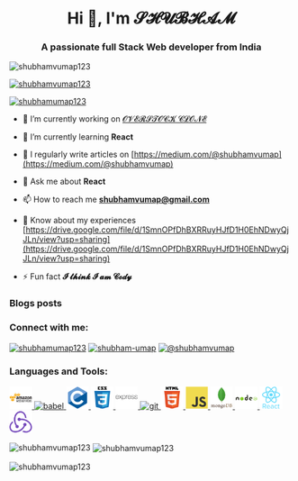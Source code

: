 <h1 align="center">Hi 👋, I'm 𝓢𝓗𝓤𝓑𝓗𝓐𝓜</h1>
<h3 align="center">A passionate full Stack Web developer from India</h3>

<p align="left"> <img src="https://komarev.com/ghpvc/?username=shubhamvumap123&label=Profile%20views&color=0e75b6&style=flat" alt="shubhamvumap123" /> </p>

<p align="left"> <a href="https://github.com/ryo-ma/github-profile-trophy"><img src="https://github-profile-trophy.vercel.app/?username=shubhamvumap123" alt="shubhamvumap123" /></a> </p>

<p align="left"> <a href="https://twitter.com/shubhamumap123" target="blank"><img src="https://img.shields.io/twitter/follow/shubhamumap123?logo=twitter&style=for-the-badge" alt="shubhamumap123" /></a> </p>

- 🔭 I’m currently working on [𝓞𝓥𝓔𝓡𝓢𝓣𝓞𝓒𝓚 𝓒𝓛𝓞𝓝𝓔](https://overstockk.netlify.app)

- 🌱 I’m currently learning **React**

- 📝 I regularly write articles on [https://medium.com/@shubhamvumap](https://medium.com/@shubhamvumap)

- 💬 Ask me about **React**

- 📫 How to reach me **shubhamvumap@gmail.com**

- 📄 Know about my experiences [https://drive.google.com/file/d/1SmnOPfDhBXRRuyHJfD1H0EhNDwyQjJLn/view?usp=sharing](https://drive.google.com/file/d/1SmnOPfDhBXRRuyHJfD1H0EhNDwyQjJLn/view?usp=sharing)

- ⚡ Fun fact **𝓘 𝓽𝓱𝓲𝓷𝓴 𝓘 𝓪𝓶 𝓒𝓸𝓭𝔂**

### Blogs posts
<!-- BLOG-POST-LIST:START -->
<!-- BLOG-POST-LIST:END -->

<h3 align="left">Connect with me:</h3>
<p align="left">
<a href="https://twitter.com/shubhamumap123" target="blank"><img align="center" src="https://raw.githubusercontent.com/rahuldkjain/github-profile-readme-generator/master/src/images/icons/Social/twitter.svg" alt="shubhamumap123" height="30" width="40" /></a>
<a href="https://linkedin.com/in/shubham-umap" target="blank"><img align="center" src="https://raw.githubusercontent.com/rahuldkjain/github-profile-readme-generator/master/src/images/icons/Social/linked-in-alt.svg" alt="shubham-umap" height="30" width="40" /></a>
<a href="https://medium.com/@shubhamvumap" target="blank"><img align="center" src="https://raw.githubusercontent.com/rahuldkjain/github-profile-readme-generator/master/src/images/icons/Social/medium.svg" alt="@shubhamvumap" height="30" width="40" /></a>
</p>

<h3 align="left">Languages and Tools:</h3>
<p align="left"> <a href="https://aws.amazon.com" target="_blank" rel="noreferrer"> <img src="https://raw.githubusercontent.com/devicons/devicon/master/icons/amazonwebservices/amazonwebservices-original-wordmark.svg" alt="aws" width="40" height="40"/> </a> <a href="https://babeljs.io/" target="_blank" rel="noreferrer"> <img src="https://www.vectorlogo.zone/logos/babeljs/babeljs-icon.svg" alt="babel" width="40" height="40"/> </a> <a href="https://www.cprogramming.com/" target="_blank" rel="noreferrer"> <img src="https://raw.githubusercontent.com/devicons/devicon/master/icons/c/c-original.svg" alt="c" width="40" height="40"/> </a> <a href="https://www.w3schools.com/css/" target="_blank" rel="noreferrer"> <img src="https://raw.githubusercontent.com/devicons/devicon/master/icons/css3/css3-original-wordmark.svg" alt="css3" width="40" height="40"/> </a> <a href="https://expressjs.com" target="_blank" rel="noreferrer"> <img src="https://raw.githubusercontent.com/devicons/devicon/master/icons/express/express-original-wordmark.svg" alt="express" width="40" height="40"/> </a> <a href="https://git-scm.com/" target="_blank" rel="noreferrer"> <img src="https://www.vectorlogo.zone/logos/git-scm/git-scm-icon.svg" alt="git" width="40" height="40"/> </a> <a href="https://www.w3.org/html/" target="_blank" rel="noreferrer"> <img src="https://raw.githubusercontent.com/devicons/devicon/master/icons/html5/html5-original-wordmark.svg" alt="html5" width="40" height="40"/> </a> <a href="https://developer.mozilla.org/en-US/docs/Web/JavaScript" target="_blank" rel="noreferrer"> <img src="https://raw.githubusercontent.com/devicons/devicon/master/icons/javascript/javascript-original.svg" alt="javascript" width="40" height="40"/> </a> <a href="https://www.mongodb.com/" target="_blank" rel="noreferrer"> <img src="https://raw.githubusercontent.com/devicons/devicon/master/icons/mongodb/mongodb-original-wordmark.svg" alt="mongodb" width="40" height="40"/> </a> <a href="https://nodejs.org" target="_blank" rel="noreferrer"> <img src="https://raw.githubusercontent.com/devicons/devicon/master/icons/nodejs/nodejs-original-wordmark.svg" alt="nodejs" width="40" height="40"/> </a> <a href="https://reactjs.org/" target="_blank" rel="noreferrer"> <img src="https://raw.githubusercontent.com/devicons/devicon/master/icons/react/react-original-wordmark.svg" alt="react" width="40" height="40"/> </a> <a href="https://redux.js.org" target="_blank" rel="noreferrer"> <img src="https://raw.githubusercontent.com/devicons/devicon/master/icons/redux/redux-original.svg" alt="redux" width="40" height="40"/> </a> </p>

<p><img align="left" src="https://github-readme-stats.vercel.app/api/top-langs?username=shubhamvumap123&show_icons=true&locale=en&layout=compact" alt="shubhamvumap123" /></p>

<p>&nbsp;<img align="center" src="https://github-readme-stats.vercel.app/api?username=shubhamvumap123&show_icons=true&locale=en" alt="shubhamvumap123" /></p>

<p><img align="center" src="https://github-readme-streak-stats.herokuapp.com/?user=shubhamvumap123&" alt="shubhamvumap123" /></p>
